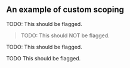 ## An example of custom scoping

TODO: This should be flagged.

> TODO: This should NOT be flagged.

<p class="nop bar">
TODO: This should be flagged.
</p>

<span class="nop">TODO</span> This should be flagged.
